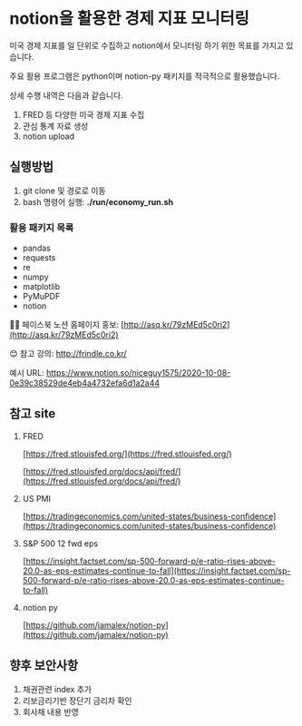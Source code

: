 # notion을 활용한 경제 지표 모니터링

미국 경제 지표를  일 단위로 수집하고 notion에서 모니터링 하기 위한 목표를 가지고 있습니다.

주요 활용 프로그램은 python이며 notion-py 패키지를 적극적으로 활용했습니다. 

상세 수행 내역은 다음과 같습니다.

1.  FRED 등 다양한 미국 경제 지표 수집
2. 관심 통계 자료 생성
3.  notion upload

## 실행방법
1. git clone 및 경로로 이동
2. bash 명령어 실행: **./run/economy_run.sh**

### 활용 패키지 목록

- pandas
- requests
- re
- numpy
- matplotlib
- PyMuPDF
- notion

💁‍♀️ 페이스북 노션 홈페이지 홍보: [http://asq.kr/79zMEd5c0ri2](http://asq.kr/79zMEd5c0ri2)

😊 참고 강의: http://frindle.co.kr/

예시 URL: https://www.notion.so/niceguy1575/2020-10-08-0e39c38529de4eb4a4732efa6d1a2a44

## 참고 site

1. FRED

    [https://fred.stlouisfed.org/](https://fred.stlouisfed.org/)

    [https://fred.stlouisfed.org/docs/api/fred/](https://fred.stlouisfed.org/docs/api/fred/)

2. US PMI

    [https://tradingeconomics.com/united-states/business-confidence](https://tradingeconomics.com/united-states/business-confidence)

3. S&P 500 12 fwd eps

    [https://insight.factset.com/sp-500-forward-p/e-ratio-rises-above-20.0-as-eps-estimates-continue-to-fall](https://insight.factset.com/sp-500-forward-p/e-ratio-rises-above-20.0-as-eps-estimates-continue-to-fall)

4. notion py

    [https://github.com/jamalex/notion-py](https://github.com/jamalex/notion-py)

## 향후 보안사항

1. 채권관련 index 추가
2. 리보금리기반 장단기 금리차 확인
3. 회사채 내용 반영

